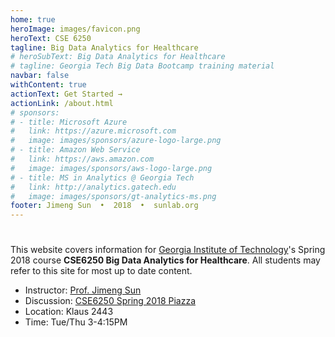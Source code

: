 ```yaml
---
home: true
heroImage: images/favicon.png
heroText: CSE 6250
tagline: Big Data Analytics for Healthcare
# heroSubText: Big Data Analytics for Healthcare
# tagline: Georgia Tech Big Data Bootcamp training material
navbar: false
withContent: true
actionText: Get Started →
actionLink: /about.html
# sponsors:
# - title: Microsoft Azure
#   link: https://azure.microsoft.com
#   image: images/sponsors/azure-logo-large.png
# - title: Amazon Web Service
#   link: https://aws.amazon.com
#   image: images/sponsors/aws-logo-large.png
# - title: MS in Analytics @ Georgia Tech
#   link: http://analytics.gatech.edu
#   image: images/sponsors/gt-analytics-ms.png
footer: Jimeng Sun  •  2018  •  sunlab.org
---
```

#

<div class="main-explain-area jumbotron">

This website covers information for [Georgia Institute of Technology](//www.gatech.edu)'s Spring 2018 course **CSE6250 Big Data Analytics for Healthcare**.  All students may refer to this site for most up to date content.

+ Instructor: [Prof. Jimeng Sun](//sunlab.org)
+ Discussion: [CSE6250 Spring 2018 Piazza](http://piazza.com/gatech/spring2018/cse6250)
+ Location:   Klaus 2443
+ Time:       Tue/Thu 3-4:15PM

</div>
